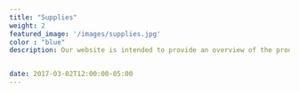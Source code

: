 ```yaml
---
title: "Supplies"
weight: 2
featured_image: '/images/supplies.jpg'
color : "blue"
description: Our website is intended to provide an overview of the product range stocked and distributed by MAS. The manufacturers represented by MAS are recognised as leaders in their field, with strong brands for their products


date: 2017-03-02T12:00:00-05:00
---
```

